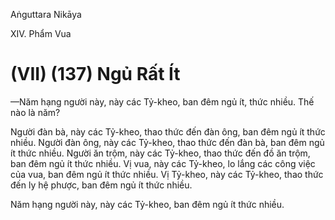 Aṅguttara Nikāya

XIV. Phẩm Vua

# (VII) (137) Ngủ Rất Ít

—Năm hạng người này, này các Tỷ-kheo, ban đêm ngủ ít, thức nhiều. Thế nào là năm?

Người đàn bà, này các Tỷ-kheo, thao thức đến đàn ông, ban đêm ngủ ít thức nhiều. Người đàn ông, này các Tỷ-kheo, thao thức đến đàn bà, ban đêm ngủ ít thức nhiều. Người ăn trộm, này các Tỷ-kheo, thao thức đến đồ ăn trộm, ban đêm ngủ ít thức nhiều. Vị vua, này các Tỷ-kheo, lo lắng các công việc của vua, ban đêm ngủ ít thức nhiều. Vị Tỷ-kheo, này các Tỷ-kheo, thao thức đến ly hệ phược, ban đêm ngủ ít thức nhiều.

Năm hạng người này, này các Tỷ-kheo, ban đêm ngủ ít thức nhiều.

